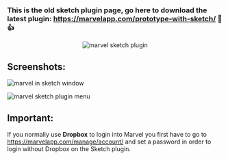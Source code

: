 ### This is the old sketch plugin page, go here to download the latest plugin: https://marvelapp.com/prototype-with-sketch/ :blue_heart::+1:

<p align="center">
<img align="center" src="http://i.imgur.com/O7VuNhD.png" alt="marvel sketch plugin">
</p>

<h2>Screenshots:</h2>
<p><img src="http://i.imgur.com/QuQZ23c.png" alt="marvel in sketch window"></p>
<p><img src="http://i.imgur.com/qoz1lq6.png" alt="marvel sketch plugin menu"></p>

<h2>Important:</h2>
<p>If you normally use <b>Dropbox</b> to login into Marvel you first have to go to <a href= "https://marvelapp.com/manage/account/">https://marvelapp.com/manage/account/</a> and set a password in order to login without Dropbox on the Sketch plugin.</p>
